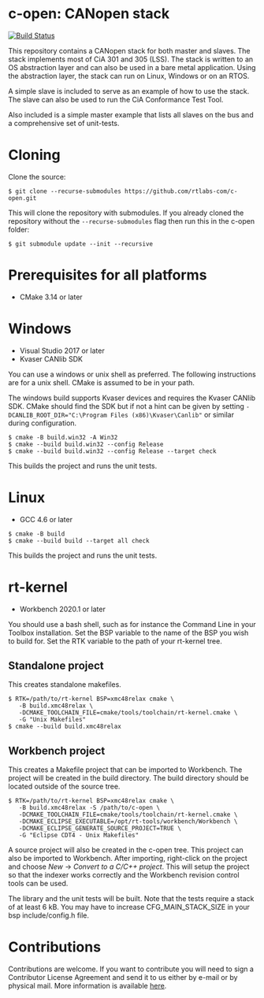 c-open: CANopen stack
=====================
[![Build Status](https://github.com/rtlabs-com/c-open/workflows/build/badge.svg?branch=master)](https://github.com/rtlabs-com/c-open/actions?workflow=build)

This repository contains a CANopen stack for both master and
slaves. The stack implements most of CiA 301 and 305 (LSS). The stack
is written to an OS abstraction layer and can also be used in a bare
metal application. Using the abstraction layer, the stack can run on
Linux, Windows or on an RTOS.

A simple slave is included to serve as an example of how to use the
stack. The slave can also be used to run the CiA Conformance Test
Tool.

Also included is a simple master example that lists all slaves on the
bus and a comprehensive set of unit-tests.

Cloning
=======

Clone the source:

```
$ git clone --recurse-submodules https://github.com/rtlabs-com/c-open.git
```

This will clone the repository with submodules. If you already cloned
the repository without the `--recurse-submodules` flag then run this
in the c-open folder:

```
$ git submodule update --init --recursive
```

Prerequisites for all platforms
===============================

 * CMake 3.14 or later

Windows
=======

 * Visual Studio 2017 or later
 * Kvaser CANlib SDK

You can use a windows or unix shell as preferred. The following
instructions are for a unix shell. CMake is assumed to be in your
path.

The windows build supports Kvaser devices and requires the Kvaser
CANlib SDK. CMake should find the SDK but if not a hint can be given
by setting `-DCANLIB_ROOT_DIR="C:\Program Files (x86)\Kvaser\Canlib"`
or similar during configuration.

```
$ cmake -B build.win32 -A Win32
$ cmake --build build.win32 --config Release
$ cmake --build build.win32 --config Release --target check
```

This builds the project and runs the unit tests.

Linux
=====

 * GCC 4.6 or later

```
$ cmake -B build
$ cmake --build build --target all check
```

This builds the project and runs the unit tests.

rt-kernel
=========

 * Workbench 2020.1 or later

You should use a bash shell, such as for instance the Command Line in
your Toolbox installation. Set the BSP variable to the name of the BSP
you wish to build for. Set the RTK variable to the path of your
rt-kernel tree.

Standalone project
------------------

This creates standalone makefiles.

```
$ RTK=/path/to/rt-kernel BSP=xmc48relax cmake \
   -B build.xmc48relax \
   -DCMAKE_TOOLCHAIN_FILE=cmake/tools/toolchain/rt-kernel.cmake \
   -G "Unix Makefiles"
$ cmake --build build.xmc48relax
```

Workbench project
-----------------

This creates a Makefile project that can be imported to Workbench. The
project will be created in the build directory. The build directory
should be located outside of the source tree.

```
$ RTK=/path/to/rt-kernel BSP=xmc48relax cmake \
   -B build.xmc48relax -S /path/to/c-open \
   -DCMAKE_TOOLCHAIN_FILE=cmake/tools/toolchain/rt-kernel.cmake \
   -DCMAKE_ECLIPSE_EXECUTABLE=/opt/rt-tools/workbench/Workbench \
   -DCMAKE_ECLIPSE_GENERATE_SOURCE_PROJECT=TRUE \
   -G "Eclipse CDT4 - Unix Makefiles"
```

A source project will also be created in the c-open tree. This project
can also be imported to Workbench. After importing, right-click on the
project and choose *New* -> *Convert to a C/C++ project*. This will
setup the project so that the indexer works correctly and the
Workbench revision control tools can be used.

The library and the unit tests will be built. Note that the tests
require a stack of at least 6 kB. You may have to increase
CFG_MAIN_STACK_SIZE in your bsp include/config.h file.

Contributions
=============

Contributions are welcome. If you want to contribute you will need to
sign a Contributor License Agreement and send it to us either by
e-mail or by physical mail. More information is available
[here](https://rt-labs.com/contribution).
